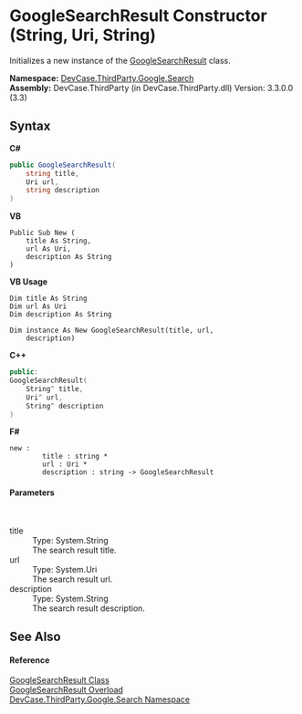 # GoogleSearchResult Constructor (String, Uri, String)
 

Initializes a new instance of the <a href="T_DevCase_ThirdParty_Google_Search_GoogleSearchResult">GoogleSearchResult</a> class.

**Namespace:**&nbsp;<a href="N_DevCase_ThirdParty_Google_Search">DevCase.ThirdParty.Google.Search</a><br />**Assembly:**&nbsp;DevCase.ThirdParty (in DevCase.ThirdParty.dll) Version: 3.3.0.0 (3.3)

## Syntax

**C#**<br />
``` C#
public GoogleSearchResult(
	string title,
	Uri url,
	string description
)
```

**VB**<br />
``` VB
Public Sub New ( 
	title As String,
	url As Uri,
	description As String
)
```

**VB Usage**<br />
``` VB Usage
Dim title As String
Dim url As Uri
Dim description As String

Dim instance As New GoogleSearchResult(title, url, 
	description)
```

**C++**<br />
``` C++
public:
GoogleSearchResult(
	String^ title, 
	Uri^ url, 
	String^ description
)
```

**F#**<br />
``` F#
new : 
        title : string * 
        url : Uri * 
        description : string -> GoogleSearchResult
```


#### Parameters
&nbsp;<dl><dt>title</dt><dd>Type: System.String<br />The search result title.</dd><dt>url</dt><dd>Type: System.Uri<br />The search result url.</dd><dt>description</dt><dd>Type: System.String<br />The search result description.</dd></dl>

## See Also


#### Reference
<a href="T_DevCase_ThirdParty_Google_Search_GoogleSearchResult">GoogleSearchResult Class</a><br /><a href="Overload_DevCase_ThirdParty_Google_Search_GoogleSearchResult__ctor">GoogleSearchResult Overload</a><br /><a href="N_DevCase_ThirdParty_Google_Search">DevCase.ThirdParty.Google.Search Namespace</a><br />